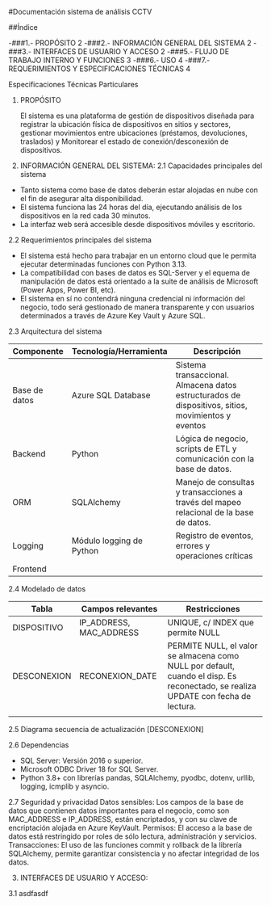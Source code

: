 #Documentación sistema de análisis CCTV



##Índice


-###1.- PROPÓSITO	2
-###2.- INFORMACIÓN GENERAL DEL SISTEMA	2
-###3.- INTERFACES DE USUARIO Y ACCESO 	2
-###5.- FLUJO DE TRABAJO INTERNO Y FUNCIONES	3
-###6.- USO	4
-###7.- REQUERIMIENTOS Y ESPECIFICACIONES TÉCNICAS 	4


		
 
Especificaciones Técnicas Particulares

1.	PROPÓSITO

	El sistema es una plataforma de gestión de dispositivos diseñada para registrar la ubicación física de dispositivos en sitios y sectores, gestionar movimientos entre ubicaciones (préstamos, devoluciones, traslados) y Monitorear el estado de conexión/desconexión de dispositivos.

2.	INFORMACIÓN GENERAL DEL SISTEMA:
2.1	Capacidades principales del sistema
-	Tanto sistema como base de datos deberán estar alojadas en nube con el fin de asegurar alta disponibilidad.
-	El sistema funciona las 24 horas del día, ejecutando análisis de los dispositivos en la red cada 30 minutos.
-	La interfaz web será accesible desde dispositivos móviles y escritorio.

2.2	Requerimientos principales del sistema
-	El sistema está hecho para trabajar en un entorno cloud que le permita ejecutar determinadas funciones con Python 3.13.
-	La compatibilidad con bases de datos es SQL-Server y el equema de manipulación de datos está orientado a la suite de análisis de Microsoft (Power Apps, Power BI, etc).
-	El sistema en sí no contendrá ninguna credencial ni información del negocio, todo será gestionado de manera transparente y con usuarios determinados a través de Azure Key Vault y Azure SQL.

2.3	Arquitectura del sistema

|     Componente         |     Tecnología/Herramienta        |     Descripción                                                                                               |
|------------------------|-----------------------------------|---------------------------------------------------------------------------------------------------------------|
|     Base de   datos    |     Azure SQL   Database          |     Sistema   transaccional. Almacena datos estructurados de dispositivos, sitios,   movimientos y eventos    |
|     Backend            |     Python                        |     Lógica de   negocio, scripts de ETL y comunicación con la base de datos.                                  |
|     ORM                |     SQLAlchemy                    |     Manejo de   consultas y transacciones a través del mapeo relacional de la base de datos.                  |
|     Logging            |     Módulo logging   de Python    |     Registro   de eventos, errores y operaciones críticas                                                     |
|     Frontend           |                                   |                                                                                                               |



2.4 	Modelado de datos

|     Tabla          |     Campos   relevantes          |     Restricciones                                                                                                                            |
|--------------------|----------------------------------|----------------------------------------------------------------------------------------------------------------------------------------------|
|     DISPOSITIVO    |     IP_ADDRESS,   MAC_ADDRESS    |     UNIQUE,   c/ INDEX que permite NULL                                                                                                      | 
|     DESCONEXION    |     RECONEXION_DATE              |     PERMITE   NULL, el valor se almacena como NULL por default, cuando el disp. Es   reconectado, se realiza UPDATE con fecha de lectura.    | 
|                    |                                  |                                                                                                                                              | 
 

2.5 	Diagrama secuencia de actualización [DESCONEXION]

2.6	Dependencias
-	SQL Server: Versión 2016 o superior.
-	Microsoft ODBC Driver 18 for SQL Server.
-	Python 3.8+ con librerías pandas, SQLAlchemy, pyodbc, dotenv, urllib, logging, icmplib y asyncio.

2.7	Seguridad y privacidad
	Datos sensibles: Los campos de la base de datos que contienen datos importantes para el negocio, como son MAC_ADDRESS e IP_ADDRESS, están encriptados, y con su clave de encriptación alojada en Azure KeyVault.
	Permisos: El acceso a la base de datos está restringido por roles de sólo lectura, administración y servicios.
	Transacciones: El uso de las funciones commit y rollback de la librería SQLAlchemy, permite garantizar consistencia y no afectar integridad de los datos.


3.	INTERFACES DE USUARIO Y ACCESO:

3.1	asdfasdf
